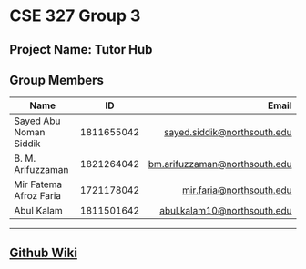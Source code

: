 # CSE 327 Group 3 
## Project Name: Tutor Hub

## Group Members

| Name             | ID            | Email  |
| -------------    |:-------------:| -----:|
| Sayed Abu Noman Siddik  | 1811655042 | sayed.siddik@northsouth.edu|
| B. M. Arifuzzaman| 1821264042    | bm.arifuzzaman@northsouth.edu |
| Mir Fatema Afroz Faria  | 1721178042    |   mir.faria@northsouth.edu |
| Abul Kalam   | 1811501642 |    abul.kalam10@northsouth.edu |
***

## [Github Wiki](https://github.com/B-M-Arifuzzaman/Tutor-Hub/wiki)
